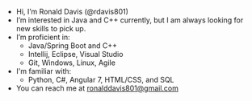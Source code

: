 - Hi, I’m Ronald Davis (@rdavis801)
- I’m interested in Java and C++ currently, but I am always looking for new skills to pick up.
- I’m proficient in:
    - Java/Spring Boot and C++
    - Intellij, Eclipse, Visual Studio
    - Git, Windows, Linux, Agile
- I'm familiar with:
    - Python, C#, Angular 7, HTML/CSS, and SQL
- You can reach me at ronalddavis801@gmail.com

<!---
rdavis801/rdavis801 is a ✨ special ✨ repository because its `README.md` (this file) appears on your GitHub profile.
You can click the Preview link to take a look at your changes.
--->
